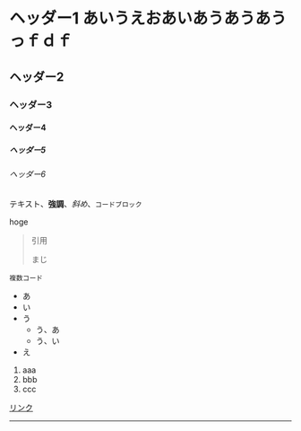 # ヘッダー1 あいうえおあいあうあうあうっｆｄｆ

## ヘッダー2

### ヘッダー3

#### ヘッダー4

##### ヘッダー5

###### ヘッダー6

テキスト、**強調**、*斜め*、`コードブロック`

hoge

> 引用
>
> まじ

```text
複数コード
```

- あ
- い
- う
  - う、あ
  - う、い
- え

1. aaa
2. bbb
3. ccc

[リンク](github.com)

---
